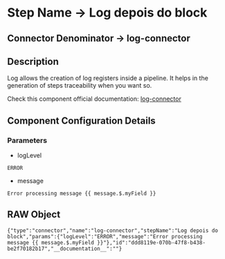# Step Name -> Log depois do block
## Connector Denominator -> log-connector

## Description

Log allows the creation of log registers inside a pipeline. It helps in the generation of steps traceability when you want so.

Check this component official documentation: [log-connector](https://docs.digibee.com/documentation/components/tools/log "Digibee log-connector documentation")

## Component Configuration Details
### Parameters

* logLevel
```
ERROR
```

* message
```
Error processing message {{ message.$.myField }}
```


## RAW Object

```
{"type":"connector","name":"log-connector","stepName":"Log depois do block","params":{"logLevel":"ERROR","message":"Error processing message {{ message.$.myField }}"},"id":"ddd8119e-070b-47f8-b438-be2f70182b17","__documentation__":""}
```